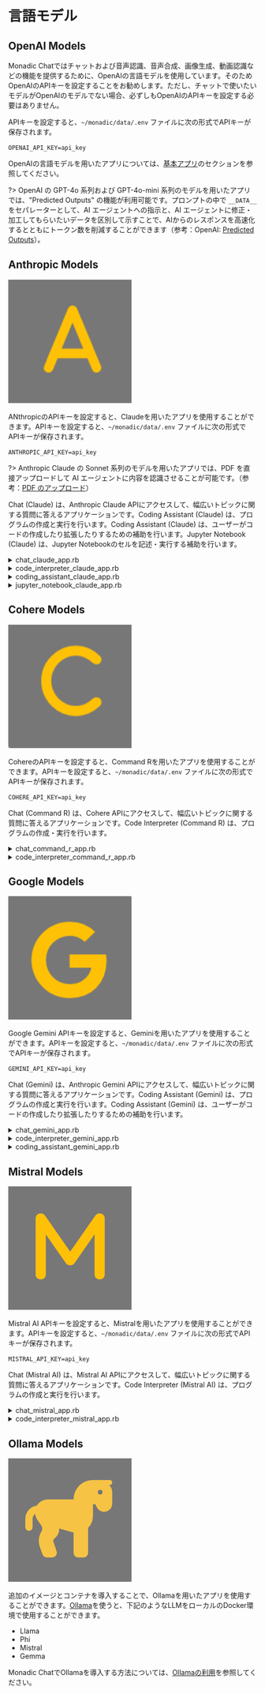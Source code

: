 # 言語モデル

## OpenAI Models

Monadic Chatではチャットおよび音声認識、音声合成、画像生成、動画認識などの機能を提供するために、OpenAIの言語モデルを使用しています。そのためOpenAIのAPIキーを設定することをお勧めします。ただし、チャットで使いたいモデルがOpenAIのモデルでない場合、必ずしもOpenAIのAPIキーを設定する必要はありません。

APIキーを設定すると、`~/monadic/data/.env` ファイルに次の形式でAPIキーが保存されます。

```
OPENAI_API_KEY=api_key
```

OpenAIの言語モデルを用いたアプリについては、[基本アプリ](./basic-apps)のセクションを参照してください。

?> OpenAI の GPT-4o 系列および GPT-4o-mini 系列のモデルを用いたアプリでは、"Predicted Outputs" の機能が利用可能です。プロンプトの中で `__DATA__` をセパレーターとして、AI エージェントへの指示と、AI エージェントに修正・加工してもらいたいデータを区別して示すことで、AIからのレスポンスを高速化するとともにトークン数を削減することができます（参考：OpenAI: [Predicted Outputs](https://platform.openai.com/docs/guides/latency-optimization#use-predicted-outputs)）。

## Anthropic Models

![Anthropic apps icon](./assets/icons/a.png ':size=40')

 ANthropicのAPIキーを設定すると、Claudeを用いたアプリを使用することができます。APIキーを設定すると、`~/monadic/data/.env` ファイルに次の形式でAPIキーが保存されます。

```
ANTHROPIC_API_KEY=api_key
```

?> Anthropic Claude の Sonnet 系列のモデルを用いたアプリでは、PDF を直接アップロードして AI エージェントに内容を認識させることが可能です。（参考：[PDF のアップロード](./message-input?id=pdf-のアップロード)）

Chat (Claude) は、Anthropic Claude APIにアクセスして、幅広いトピックに関する質問に答えるアプリケーションです。Coding Assistant (Claude) は、プログラムの作成と実行を行います。Coding Assistant (Claude) は、ユーザーがコードの作成したり拡張したりするための補助を行います。Jupyter Notebook (Claude) は、Jupyter Notebookのセルを記述・実行する補助を行います。

<details>
<summary>chat_claude_app.rb</summary>

[chat_claude_app.rb](https://raw.githubusercontent.com/yohasebe/monadic-chat/refs/heads/main/docker/services/ruby/apps/talk_to_claude/chat_claude_app.rb ':include :type=code')

</details>

<details>
<summary>code_interpreter_claude_app.rb</summary>

[code_interpreter_claude_app.rb](https://raw.githubusercontent.com/yohasebe/monadic-chat/refs/heads/main/docker/services/ruby/apps/talk_to_claude/code_interpreter_claude_app.rb ':include :type=code')

</details>

<details>
<summary>coding_assistant_claude_app.rb</summary>

[code_interpreter_claude_app.rb](https://raw.githubusercontent.com/yohasebe/monadic-chat/refs/heads/main/docker/services/ruby/apps/talk_to_claude/coding_assistant_claude_app.rb ':include :type=code')

</details>

<details>
<summary>jupyter_notebook_claude_app.rb</summary>

![jupyter_notebook_claude_app.rb](https://raw.githubusercontent.com/yohasebe/monadic-chat/refs/heads/main/docker/services/ruby/apps/talk_to_claude/jupyter_notebook_claude_app.rb ':include :type=code')

</details>

## Cohere Models

![Cohere apps icon](./assets/icons/c.png ':size=40')


 CohereのAPIキーを設定すると、Command Rを用いたアプリを使用することができます。APIキーを設定すると、`~/monadic/data/.env` ファイルに次の形式でAPIキーが保存されます。

```
COHERE_API_KEY=api_key
```
Chat (Command R) は、Cohere APIにアクセスして、幅広いトピックに関する質問に答えるアプリケーションです。Code Interpreter (Command R) は、プログラムの作成・実行を行います。

<details>
<summary>chat_command_r_app.rb</summary>

![chat_command_r_app.rb](https://raw.githubusercontent.com/yohasebe/monadic-chat/refs/heads/main/docker/services/ruby/apps/talk_to_cohere/chat_command_r_app.rb ':include :type=code')

</details>

<details>
<summary>code_interpreter_command_r_app.rb</summary>

![code_interpreter_command_r_app.rb](https://raw.githubusercontent.com/yohasebe/monadic-chat/refs/heads/main/docker/services/ruby/apps/talk_to_cohere/code_interpreter_command_r_app.rb ':include :type=code')

</details>

## Google Models

![Google apps icon](./assets/icons/google.png ':size=40')

Google Gemini APIキーを設定すると、Geminiを用いたアプリを使用することができます。APIキーを設定すると、`~/monadic/data/.env` ファイルに次の形式でAPIキーが保存されます。

```
GEMINI_API_KEY=api_key
```
Chat (Gemini) は、Anthropic Gemini APIにアクセスして、幅広いトピックに関する質問に答えるアプリケーションです。Coding Assistant (Gemini) は、プログラムの作成と実行を行います。Coding Assistant (Gemini) は、ユーザーがコードの作成したり拡張したりするための補助を行います。

<details>
<summary>chat_gemini_app.rb</summary>

![chat_gemini_app.rb](https://raw.githubusercontent.com/yohasebe/monadic-chat/refs/heads/main/docker/services/ruby/apps/talk_to_gemini/chat_gemini_app.rb ':include :type=code')

</details>

<details>
<summary>code_interpreter_gemini_app.rb</summary>

[code_interpreter_gemini_app.rb](https://raw.githubusercontent.com/yohasebe/monadic-chat/refs/heads/main/docker/services/ruby/apps/talk_to_gemini/code_interpreter_gemini_app.rb ':include :type=code')

</details>

<details>
<summary>coding_assistant_gemini_app.rb</summary>

![chat_gemini_app.rb](https://raw.githubusercontent.com/yohasebe/monadic-chat/refs/heads/main/docker/services/ruby/apps/talk_to_gemini/coding_assistant_gemini_app.rb ':include :type=code')

</details>

## Mistral Models

![Mistral apps icon](./assets/icons/m.png ':size=40')

Mistral AI APIキーを設定すると、Mistralを用いたアプリを使用することができます。APIキーを設定すると、`~/monadic/data/.env` ファイルに次の形式でAPIキーが保存されます。

```
MISTRAL_API_KEY=api_key
```

Chat (Mistral AI) は、Mistral AI APIにアクセスして、幅広いトピックに関する質問に答えるアプリケーションです。Code Interpreter (Mistral AI) は、プログラムの作成と実行を行います。

<details>
<summary>chat_mistral_app.rb</summary>

![chat_mistral_app.rb](https://raw.githubusercontent.com/yohasebe/monadic-chat/refs/heads/main/docker/services/ruby/apps/talk_to_mistral/chat_mistral_app.rb ':include :type=code')

</details>

<details>
<summary>code_interpreter_mistral_app.rb</summary>

![code_mistral_app.rb](https://raw.githubusercontent.com/yohasebe/monadic-chat/refs/heads/main/docker/services/ruby/apps/talk_to_mistral/code_interpreter_mistral_app.rb ':include :type=code')

</details>

## Ollama Models

![Ollama apps icon](./assets/icons/ollama.png ':size=40')

追加のイメージとコンテナを導入することで、Ollamaを用いたアプリを使用することができます。[Ollama](https://ollama.com/)を使うと、下記のようなLLMをローカルのDocker環境で使用することができます。

  - Llama
  - Phi
  - Mistral
  - Gemma

Monadic ChatでOllamaを導入する方法については、[Ollamaの利用](./ollama)を参照してください。
